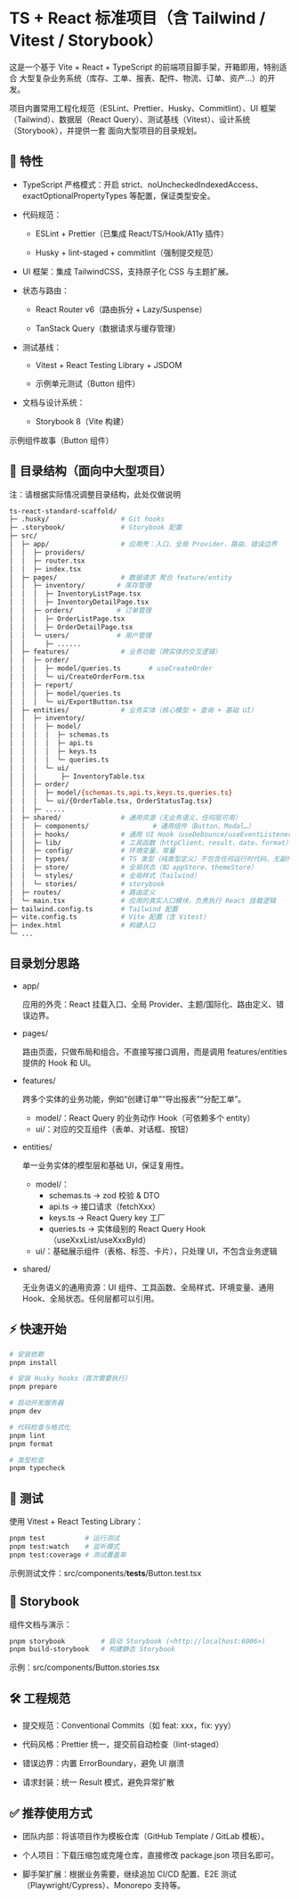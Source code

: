 # TS + React 标准项目（含 Tailwind / Vitest / Storybook）

这是一个基于 Vite + React + TypeScript 的前端项目脚手架，开箱即用，特别适合 大型复杂业务系统（库存、工单、报表、配件、物流、订单、资产…）的开发。

项目内置常用工程化规范（ESLint、Prettier、Husky、Commitlint）、UI 框架（Tailwind）、数据层（React Query）、测试基线（Vitest）、设计系统（Storybook），并提供一套 面向大型项目的目录规划。

## 🚀 特性

- TypeScript 严格模式：开启 strict、noUncheckedIndexedAccess、exactOptionalPropertyTypes 等配置，保证类型安全。

- 代码规范：
  - ESLint + Prettier（已集成 React/TS/Hook/A11y 插件）

  - Husky + lint-staged + commitlint（强制提交规范）

- UI 框架：集成 TailwindCSS，支持原子化 CSS 与主题扩展。

- 状态与路由：
  - React Router v6（路由拆分 + Lazy/Suspense）

  - TanStack Query（数据请求与缓存管理）

- 测试基线：
  - Vitest + React Testing Library + JSDOM

  - 示例单元测试（Button 组件）

- 文档与设计系统：
  - Storybook 8（Vite 构建）

示例组件故事（Button 组件）

## 📂 目录结构（面向中大型项目）

注：请根据实际情况调整目录结构，此处仅做说明

```bash
ts-react-standard-scaffold/
├─ .husky/                  # Git hooks
├─ .storybook/              # Storybook 配置
├─ src/
│  ├─ app/                  # 应用壳：入口、全局 Provider、路由、错误边界
│  │  ├─ providers/
│  │  ├─ router.tsx
│  │  ├─ index.tsx
│  ├─ pages/                # 数据请求 聚合 feature/entity
│  │  ├─ inventory/        # 库存管理
│  │  │  ├─ InventoryListPage.tsx
│  │  │  ├─ InventoryDetailPage.tsx
│  │  ├─ orders/           # 订单管理
│  │  │  ├─ OrderListPage.tsx
│  │  │  ├─ OrderDetailPage.tsx
│  │  └─ users/            # 用户管理
│  │     ├─ ......
│  ├─ features/             # 业务功能（跨实体的交互逻辑）
│  │  ├─ order/
│  │  │  ├─ model/queries.ts       # useCreateOrder
│  │  │  └─ ui/CreateOrderForm.tsx
│  │  ├─ report/
│  │  │  ├─ model/queries.ts
│  │  │  └─ ui/ExportButton.tsx
│  ├─ entities/             # 业务实体（核心模型 + 查询 + 基础 UI）
│  │  ├─ inventory/
│  │  │  ├─ model/
│  │  │  │  ├─ schemas.ts
│  │  │  │  ├─ api.ts
│  │  │  │  ├─ keys.ts
│  │  │  │  └─ queries.ts
│  │  │  └─ ui/
│  │  │      ├─ InventoryTable.tsx
│  │  ├─ order/
│  │  │  ├─ model/{schemas.ts,api.ts,keys.ts,queries.ts}
│  │  │  └─ ui/{OrderTable.tsx, OrderStatusTag.tsx}
│  │  ├─ .....
│  ├─ shared/               # 通用资源（无业务语义，任何层可用）
│  │  ├─ components/                # 通用组件（Button、Modal…）
│  │  ├─ hooks/             # 通用 UI Hook（useDebounce/useEventListener…）
│  │  ├─ lib/               # 工具函数（httpClient、result、date、format）
│  │  ├─ config/            # 环境变量、常量
│  │  ├─ types/             # TS 类型（纯类型定义）不包含任何运行时代码、无副作用、不依赖第三方运行时库
│  │  ├─ store/             # 全局状态（如 appStore、themeStore）
│  │  └─ styles/            # 全局样式（Tailwind）
│  │  └─ stories/           # storybook
│  ├─ routes/               # 路由定义
│  └─ main.tsx              # 应用的真实入口模块，负责执行 React 挂载逻辑
├─ tailwind.config.ts       # Tailwind 配置
├─ vite.config.ts           # Vite 配置（含 Vitest）
├─ index.html               # 构建入口
└─ ...

```

## 目录划分思路

- app/

  应用的外壳：React 挂载入口、全局 Provider、主题/国际化、路由定义、错误边界。

- pages/

  路由页面，只做布局和组合。不直接写接口调用，而是调用 features/entities 提供的 Hook 和 UI。

- features/

  跨多个实体的业务功能，例如“创建订单”“导出报表”“分配工单”。
  - model/：React Query 的业务动作 Hook（可依赖多个 entity）
  - ui/：对应的交互组件（表单、对话框、按钮）

- entities/

  单一业务实体的模型层和基础 UI，保证复用性。
  - model/：
    - schemas.ts → zod 校验 & DTO
    - api.ts → 接口请求（fetchXxx）
    - keys.ts → React Query key 工厂
    - queries.ts → 实体级别的 React Query Hook（useXxxList/useXxxById）
  - ui/：基础展示组件（表格、标签、卡片），只处理 UI，不包含业务逻辑

- shared/

  无业务语义的通用资源：UI 组件、工具函数、全局样式、环境变量、通用 Hook、全局状态。任何层都可以引用。

## ⚡ 快速开始

```bash
# 安装依赖
pnpm install

# 安装 Husky hooks（首次需要执行）
pnpm prepare

# 启动开发服务器
pnpm dev

# 代码检查与格式化
pnpm lint
pnpm format

# 类型检查
pnpm typecheck
```

## 🧪 测试

使用 Vitest + React Testing Library：

```bash
pnpm test          # 运行测试
pnpm test:watch    # 监听模式
pnpm test:coverage # 测试覆盖率
```

示例测试文件：src/components/**tests**/Button.test.tsx

## 📖 Storybook

组件文档与演示：

```bash
pnpm storybook         # 启动 Storybook (<http://localhost:6006>)
pnpm build-storybook   # 构建静态 Storybook
```

示例：src/components/Button.stories.tsx

## 🛠 工程规范

- 提交规范：Conventional Commits（如 feat: xxx，fix: yyy）

- 代码风格：Prettier 统一，提交前自动检查（lint-staged）

- 错误边界：内置 ErrorBoundary，避免 UI 崩溃

- 请求封装：统一 Result<T> 模式，避免异常扩散

## ✅ 推荐使用方式

- 团队内部：将该项目作为模板仓库（GitHub Template / GitLab 模板）。

- 个人项目：下载压缩包或克隆仓库，直接修改 package.json 项目名即可。

- 脚手架扩展：根据业务需要，继续追加 CI/CD 配置、E2E 测试（Playwright/Cypress）、Monorepo 支持等。
